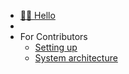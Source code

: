 * [👋🏼 Hello](/)
* 
* For Contributors
  * [Setting up](contributors/setting-up.md)
  * [System architecture](contributors/system-architecture.md)
